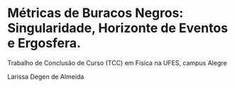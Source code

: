 # Métricas de Buracos Negros: Singularidade, Horizonte de Eventos e Ergosfera.
Trabalho de Conclusão de Curso (TCC) em Física na UFES, campus Alegre 

Larissa Degen de Almeida
